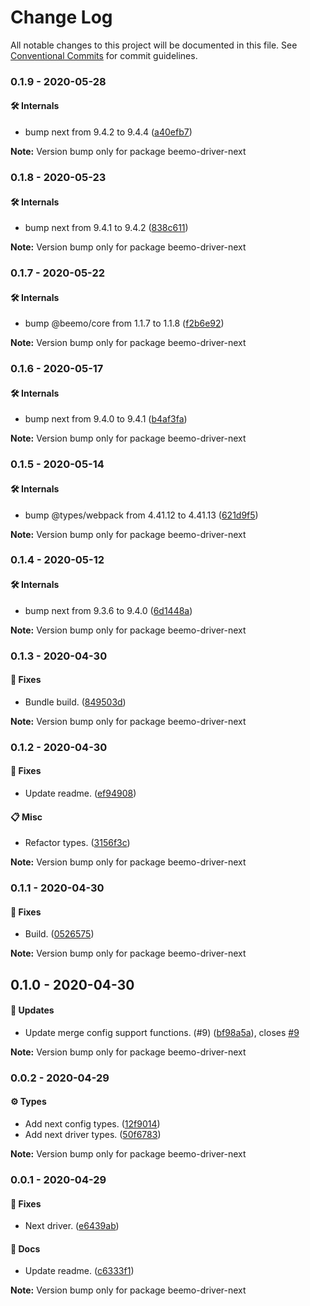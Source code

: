 # Change Log

All notable changes to this project will be documented in this file.
See [Conventional Commits](https://conventionalcommits.org) for commit guidelines.

### 0.1.9 - 2020-05-28

#### 🛠 Internals

- bump next from 9.4.2 to 9.4.4 ([a40efb7](https://github.com/rajzik/lumos-drivers/commit/a40efb7))

**Note:** Version bump only for package beemo-driver-next





### 0.1.8 - 2020-05-23

#### 🛠 Internals

- bump next from 9.4.1 to 9.4.2 ([838c611](https://github.com/rajzik/lumos-drivers/commit/838c611))

**Note:** Version bump only for package beemo-driver-next





### 0.1.7 - 2020-05-22

#### 🛠 Internals

- bump @beemo/core from 1.1.7 to 1.1.8 ([f2b6e92](https://github.com/rajzik/lumos-drivers/commit/f2b6e92))

**Note:** Version bump only for package beemo-driver-next





### 0.1.6 - 2020-05-17

#### 🛠 Internals

- bump next from 9.4.0 to 9.4.1 ([b4af3fa](https://github.com/rajzik/lumos-drivers/commit/b4af3fa))

**Note:** Version bump only for package beemo-driver-next





### 0.1.5 - 2020-05-14

#### 🛠 Internals

- bump @types/webpack from 4.41.12 to 4.41.13 ([621d9f5](https://github.com/rajzik/lumos-drivers/commit/621d9f5))

**Note:** Version bump only for package beemo-driver-next





### 0.1.4 - 2020-05-12

#### 🛠 Internals

- bump next from 9.3.6 to 9.4.0 ([6d1448a](https://github.com/rajzik/lumos-drivers/commit/6d1448a))

**Note:** Version bump only for package beemo-driver-next





### 0.1.3 - 2020-04-30

#### 🐞 Fixes

- Bundle build. ([849503d](https://github.com/rajzik/lumos-drivers/commit/849503d))

**Note:** Version bump only for package beemo-driver-next





### 0.1.2 - 2020-04-30

#### 🐞 Fixes

- Update readme. ([ef94908](https://github.com/rajzik/lumos-drivers/commit/ef94908))

#### 📋 Misc

- Refactor types. ([3156f3c](https://github.com/rajzik/lumos-drivers/commit/3156f3c))

**Note:** Version bump only for package beemo-driver-next





### 0.1.1 - 2020-04-30

#### 🐞 Fixes

- Build. ([0526575](https://github.com/rajzik/lumos-drivers/commit/0526575))

**Note:** Version bump only for package beemo-driver-next





## 0.1.0 - 2020-04-30

#### 🚀 Updates

- Update merge config support functions. (#9) ([bf98a5a](https://github.com/rajzik/lumos-drivers/commit/bf98a5a)), closes [#9](https://github.com/rajzik/lumos-drivers/issues/9)

**Note:** Version bump only for package beemo-driver-next





### 0.0.2 - 2020-04-29

#### ⚙️ Types

- Add next config types. ([12f9014](https://github.com/rajzik/lumos-drivers/commit/12f9014))
- Add next driver types. ([50f6783](https://github.com/rajzik/lumos-drivers/commit/50f6783))

**Note:** Version bump only for package beemo-driver-next





### 0.0.1 - 2020-04-29

#### 🐞 Fixes

- Next driver. ([e6439ab](https://github.com/rajzik/lumos-drivers/commit/e6439ab))

#### 📘 Docs

- Update readme. ([c6333f1](https://github.com/rajzik/lumos-drivers/commit/c6333f1))

**Note:** Version bump only for package beemo-driver-next
